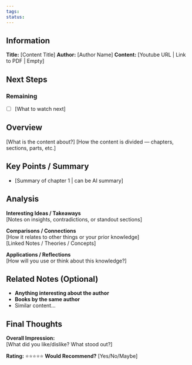 ```yaml
---
tags:
status:
---
```

## Information
**Title:** [Content Title]
**Author:** [Author Name]
**Content:** [Youtube URL | Link to PDF | Empty]
## Next Steps
### Remaining
- [ ] [What to watch next]

## Overview
[What is the content about?]
[How the content is divided — chapters, sections, parts, etc.]

## Key Points / Summary
- [Summary of chapter 1 | can be AI summary]

## Analysis
**Interesting Ideas / Takeaways**  
[Notes on insights, contradictions, or standout sections]

**Comparisons / Connections**  
[How it relates to other things or your prior knowledge]  
[Linked Notes / Theories / Concepts]

**Applications / Reflections**  
[How will you use or think about this knowledge?]

## Related Notes (Optional)
- **Anything interesting about the author**
- **Books by the same author**
- Similar content...

## Final Thoughts
**Overall Impression:**  
[What did you like/dislike? What stood out?]  

**Rating:** ⭐️⭐️⭐️⭐️⭐️
**Would Recommend?** [Yes/No/Maybe]

